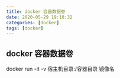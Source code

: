 ```yaml
---
title: docker 容器数据卷
date: 2020-05-29 19:10:32
categories: [docker]
tags: [docker]
---
```


## docker 容器数据卷

docker run -it  -v 宿主机目录:/容器目录 镜像名

